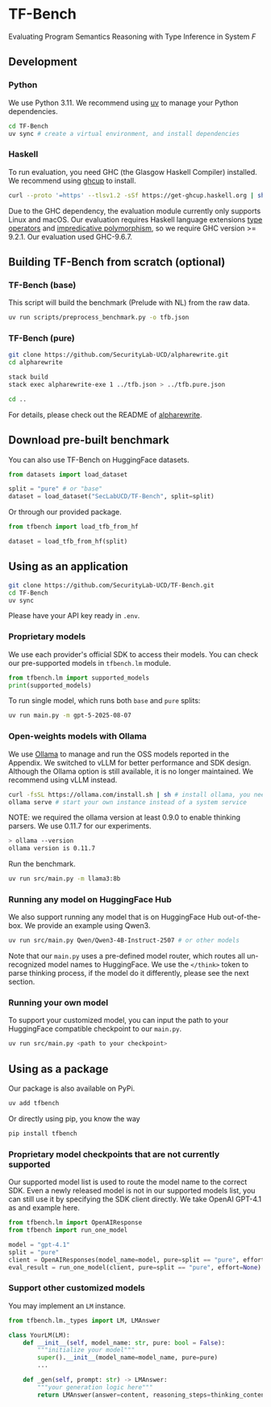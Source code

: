 # TF-Bench

Evaluating Program Semantics Reasoning with Type Inference in System _F_

## Development

### Python

We use Python 3.11.
We recommend using [uv](https://docs.astral.sh/uv/getting-started/installation/) to manage your Python dependencies.

```sh
cd TF-Bench
uv sync # create a virtual environment, and install dependencies
```

### Haskell

To run evaluation, you need GHC (the Glasgow Haskell Compiler) installed.
We recommend using [ghcup](https://www.haskell.org/ghcup/) to install.

```sh
curl --proto '=https' --tlsv1.2 -sSf https://get-ghcup.haskell.org | sh
```

Due to the GHC dependency, the evaluation module currently only supports Linux and macOS.
Our evaluation requires Haskell language extensions [type operators](https://ghc.gitlab.haskell.org/ghc/doc/users_guide/exts/type_operators.html)
and [impredicative polymorphism](https://ghc.gitlab.haskell.org/ghc/doc/users_guide/exts/impredicative_types.html),
so we require GHC version >= 9.2.1.
Our evaluation used GHC-9.6.7.

## Building TF-Bench from scratch (optional)

### TF-Bench (base)

This script will build the benchmark (Prelude with NL) from the raw data.

```sh
uv run scripts/preprocess_benchmark.py -o tfb.json
```

### TF-Bench (pure)

```sh
git clone https://github.com/SecurityLab-UCD/alpharewrite.git
cd alpharewrite

stack build
stack exec alpharewrite-exe 1 ../tfb.json > ../tfb.pure.json

cd ..
```

For details, please check out the README of [alpharewrite](https://github.com/SecurityLab-UCD/alpharewrite).

## Download pre-built benchmark

You can also use TF-Bench on HuggingFace datasets.

```python
from datasets import load_dataset

split = "pure" # or "base"
dataset = load_dataset("SecLabUCD/TF-Bench", split=split)
```

Or through our provided package.

```python
from tfbench import load_tfb_from_hf

dataset = load_tfb_from_hf(split)
```

## Using as an application

```sh
git clone https://github.com/SecurityLab-UCD/TF-Bench.git
cd TF-Bench
uv sync
```

Please have your API key ready in `.env`.

### Proprietary models

We use each provider's official SDK to access their models.
You can check our pre-supported models in `tfbench.lm` module.

```python
from tfbench.lm import supported_models
print(supported_models)
```

To run single model, which runs both `base` and `pure` splits:

```sh
uv run main.py -m gpt-5-2025-08-07
```

### Open-weights models with Ollama

We use [Ollama](https://ollama.com/) to manage and run the OSS models reported in the Appendix.
We switched to vLLM for better performance and SDK design.
Although the Ollama option is still available,
it is no longer maintained.
We recommend using vLLM instead.

```sh
curl -fsSL https://ollama.com/install.sh | sh # install ollama, you need sudo for this
ollama serve # start your own instance instead of a system service
```

NOTE: we required the ollama version at least 0.9.0 to enable thinking parsers.
We use 0.11.7 for our experiments.

```sh
> ollama --version
ollama version is 0.11.7
```

Run the benchmark.

```sh
uv run src/main.py -m llama3:8b
```

### Running any model on HuggingFace Hub

We also support running any model that is on HuggingFace Hub out-of-the-box.
We provide an example using Qwen3.

```sh
uv run src/main.py Qwen/Qwen3-4B-Instruct-2507 # or other models
```

Note that our `main.py` uses a pre-defined model router,
which routes all un-recognized model names to HuggingFace.
We use the `</think>` token to parse thinking process,
if the model do it differently, please see the next section.

### Running your own model

To support your customized model,
you can input the path to your HuggingFace compatible checkpoint to our `main.py`.

```sh
uv run src/main.py <path to your checkpoint>
```

## Using as a package

Our package is also available on PyPi.

```sh
uv add tfbench
```

Or directly using pip, you know the way

```sh
pip install tfbench
```

### Proprietary model checkpoints that are not currently supported

Our supported model list is used to route the model name to the correct SDK.
Even a newly released model is not in our supported models list,
you can still use it by specifying the SDK client directly.
We take OpenAI GPT-4.1 as and example here.

```python
from tfbench.lm import OpenAIResponse
from tfbench import run_one_model

model = "gpt-4.1"
split = "pure"
client = OpenAIResponses(model_name=model, pure=split == "pure", effort=None)
eval_result = run_one_model(client, pure=split == "pure", effort=None)
```

### Support other customized models

You may implement an `LM` instance.

```python
from tfbench.lm._types import LM, LMAnswer

class YourLM(LM):
    def __init__(self, model_name: str, pure: bool = False):
        """initialize your model"""
        super().__init__(model_name=model_name, pure=pure)
        ...

    def _gen(self, prompt: str) -> LMAnswer:
        """your generation logic here"""
        return LMAnswer(answer=content, reasoning_steps=thinking_content)
```
